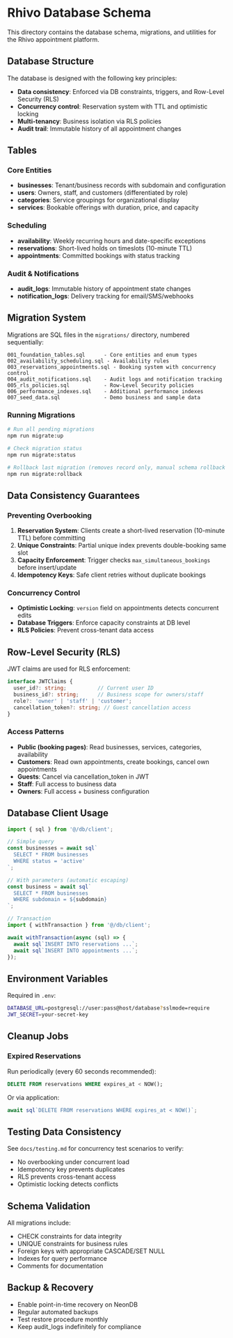 # Rhivo Database Schema

This directory contains the database schema, migrations, and utilities for the Rhivo appointment platform.

## Database Structure

The database is designed with the following key principles:
- **Data consistency**: Enforced via DB constraints, triggers, and Row-Level Security (RLS)
- **Concurrency control**: Reservation system with TTL and optimistic locking
- **Multi-tenancy**: Business isolation via RLS policies
- **Audit trail**: Immutable history of all appointment changes

## Tables

### Core Entities
- **businesses**: Tenant/business records with subdomain and configuration
- **users**: Owners, staff, and customers (differentiated by role)
- **categories**: Service groupings for organizational display
- **services**: Bookable offerings with duration, price, and capacity

### Scheduling
- **availability**: Weekly recurring hours and date-specific exceptions
- **reservations**: Short-lived holds on timeslots (10-minute TTL)
- **appointments**: Committed bookings with status tracking

### Audit & Notifications
- **audit_logs**: Immutable history of appointment state changes
- **notification_logs**: Delivery tracking for email/SMS/webhooks

## Migration System

Migrations are SQL files in the `migrations/` directory, numbered sequentially:

```
001_foundation_tables.sql      - Core entities and enum types
002_availability_scheduling.sql - Availability rules
003_reservations_appointments.sql - Booking system with concurrency control
004_audit_notifications.sql    - Audit logs and notification tracking
005_rls_policies.sql           - Row-Level Security policies
006_performance_indexes.sql    - Additional performance indexes
007_seed_data.sql              - Demo business and sample data
```

### Running Migrations

```bash
# Run all pending migrations
npm run migrate:up

# Check migration status
npm run migrate:status

# Rollback last migration (removes record only, manual schema rollback required)
npm run migrate:rollback
```

## Data Consistency Guarantees

### Preventing Overbooking

1. **Reservation System**: Clients create a short-lived reservation (10-minute TTL) before committing
2. **Unique Constraints**: Partial unique index prevents double-booking same slot
3. **Capacity Enforcement**: Trigger checks `max_simultaneous_bookings` before insert/update
4. **Idempotency Keys**: Safe client retries without duplicate bookings

### Concurrency Control

- **Optimistic Locking**: `version` field on appointments detects concurrent edits
- **Database Triggers**: Enforce capacity constraints at DB level
- **RLS Policies**: Prevent cross-tenant data access

## Row-Level Security (RLS)

JWT claims are used for RLS enforcement:

```typescript
interface JWTClaims {
  user_id?: string;          // Current user ID
  business_id?: string;      // Business scope for owners/staff
  role?: 'owner' | 'staff' | 'customer';
  cancellation_token?: string; // Guest cancellation access
}
```

### Access Patterns

- **Public (booking pages)**: Read businesses, services, categories, availability
- **Customers**: Read own appointments, create bookings, cancel own appointments
- **Guests**: Cancel via cancellation_token in JWT
- **Staff**: Full access to business data
- **Owners**: Full access + business configuration

## Database Client Usage

```typescript
import { sql } from '@/db/client';

// Simple query
const businesses = await sql`
  SELECT * FROM businesses
  WHERE status = 'active'
`;

// With parameters (automatic escaping)
const business = await sql`
  SELECT * FROM businesses
  WHERE subdomain = ${subdomain}
`;

// Transaction
import { withTransaction } from '@/db/client';

await withTransaction(async (sql) => {
  await sql`INSERT INTO reservations ...`;
  await sql`INSERT INTO appointments ...`;
});
```

## Environment Variables

Required in `.env`:

```bash
DATABASE_URL=postgresql://user:pass@host/database?sslmode=require
JWT_SECRET=your-secret-key
```

## Cleanup Jobs

### Expired Reservations

Run periodically (every 60 seconds recommended):

```sql
DELETE FROM reservations WHERE expires_at < NOW();
```

Or via application:

```typescript
await sql`DELETE FROM reservations WHERE expires_at < NOW()`;
```

## Testing Data Consistency

See `docs/testing.md` for concurrency test scenarios to verify:
- No overbooking under concurrent load
- Idempotency key prevents duplicates
- RLS prevents cross-tenant access
- Optimistic locking detects conflicts

## Schema Validation

All migrations include:
- CHECK constraints for data integrity
- UNIQUE constraints for business rules
- Foreign keys with appropriate CASCADE/SET NULL
- Indexes for query performance
- Comments for documentation

## Backup & Recovery

- Enable point-in-time recovery on NeonDB
- Regular automated backups
- Test restore procedure monthly
- Keep audit_logs indefinitely for compliance